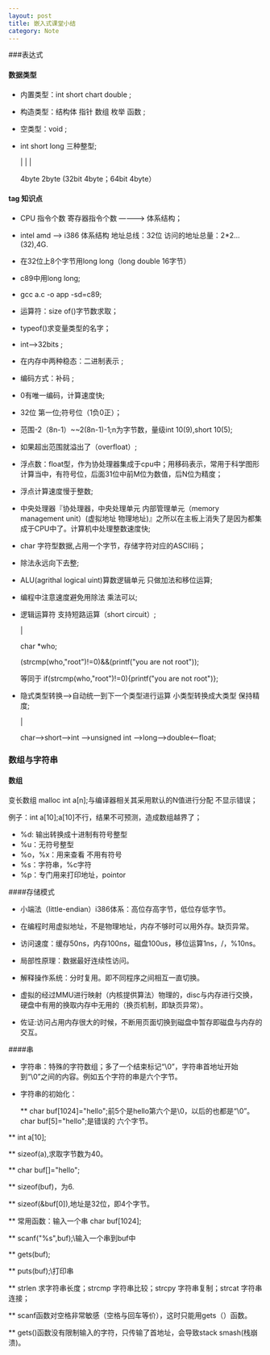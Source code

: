 ```yaml
---
layout: post
title: 嵌入式课堂小结
category: Note
---
```


###表达式

#### 数据类型

* 内置类型：int short chart double ;

* 构造类型：结构体 指针 数组 枚举 函数 ;

* 空类型：void ;

* int   short long                     三种整型;

   |      |     |

  4byte 2byte (32bit 4byte；64bit 4byte）

#### tag 知识点

* CPU 指令个数 寄存器指令个数 ————> 体系结构；
    
* intel amd --> i386 体系结构 地址总线：32位 访问的地址总量：2*2...(32),4G.

* 在32位上8个字节用long long（long double 16字节）

* c89中用long long;

* gcc a.c -o app -sd=c89;

* 运算符：size of()字节数求取；

* typeof()求变量类型的名字；

* int-->32bits ;

* 在内存中两种稳态：二进制表示 ;

* 编码方式：补码 ;

* 0有唯一编码，计算速度快;

* 32位 第一位;符号位（1负0正）；

* 范围-2（8n-1）~~2(8n-1)-1;n为字节数，量级int 10(9),short 10(5);

* 如果超出范围就溢出了（overfloat）;

* 浮点数：float型，作为协处理器集成于cpu中；用移码表示，常用于科学图形计算当中，有符号位，后面31位中前M位为数值，后N位为精度；

* 浮点计算速度慢于整数;

* 中央处理器『协处理器，中央处理单元 内部管理单元（memory management unit）(虚拟地址 物理地址)』之所以在主板上消失了是因为都集成于CPU中了。计算机中处理整数速度快;

* char 字符型数据,占用一个字节，存储字符对应的ASCII码；

* 除法永远向下去整;

* ALU(agrithal logical uint)算数逻辑单元 只做加法和移位运算;

* 编程中注意速度避免用除法 乘法可以;

* 逻辑运算符 支持短路运算（short circuit）;

     |

  char *who;

  (strcmp(who,"root")!=0)&&(printf("you are not root"));

  等同于 if(strcmp(who,"root")!=0){printf("you are not root")};

* 隐式类型转换-->自动统一到下一个类型进行运算 小类型转换成大类型 保持精度;
 
  |

  char-->short-->int -->unsigned int -->long-->double<--float;

### 数组与字符串

#### 数组

变长数组 malloc int a[n];与编译器相关其采用默认的N值进行分配 不显示错误；

例子：int a[10];a[10]不行，结果不可预测，造成数组越界了；

* %d: 输出转换成十进制有符号整型
* %u：无符号整型
* %o，%x：用来查看 不用有符号
* %s：字符串，%c字符
* %p：专门用来打印地址，pointor

####存储模式
* 小端法（little-endian）i386体系：高位存高字节，低位存低字节。

* 在编程时用虚拟地址，不是物理地址，内存不够时可以用外存。缺页异常。

* 访问速度：缓存50ns，内存100ns，磁盘100us，移位运算1ns，/，%10ns。

* 局部性原理：数据最好连续性访问。

* 解释操作系统：分时复用。即不同程序之间相互一直切换。

* 虚拟的经过MMU进行映射（内核提供算法）物理的，disc与内存进行交换，硬盘中有用的换取内存中无用的（换页机制，即缺页异常）。

* 佐证:访问占用内存很大的时候，不断用页面切换到磁盘中暂存即磁盘与内存的交互。

####串

* 字符串：特殊的字符数组；多了一个结束标记“\0”，字符串首地址开始到“\0”之间的内容。例如五个字符的串是六个字节。

* 字符串的初始化：

	** char buf[1024]="hello";前5个是hello第六个是\0，以后的也都是“\0”。char buf[5]="hello";是错误的 六个字节。

 ** int a[10];

** sizeof(a),求取字节数为40。

** char buf[]="hello";

** sizeof(buf)，为6.

** sizeof(&buf[0]),地址是32位，即4个字节。

** 常用函数：输入一个串 char buf[1024];

** scanf("%s",buf);\\输入一个串到buf中

** gets(buf);

** puts(buf);\\打印串

** strlen 求字符串长度；strcmp 字符串比较；strcpy 字符串复制；strcat 字符串连接；    

** scanf函数对空格非常敏感（空格与回车等价），这时只能用gets（）函数。

** gets()函数没有限制输入的字符，只传输了首地址，会导致stack smash(栈崩溃)。


